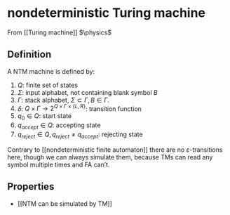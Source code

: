 # nondeterministic Turing machine
From [[Turing machine]]
$\physics$
## Definition
A NTM machine is defined by:
1. $Q$: finite set of states
2. $\Sigma$: input alphabet, not containing blank symbol $B$
3. $\Gamma$: stack alphabet, $\Sigma \subset \Gamma, B \in \Gamma$.
4. $\delta$: $Q \times \Gamma \to 2^{Q \times \Gamma \times \{ L, R \}}$: transition function
5. $q_{0} \in Q$: start state
6. $q_{accept} \in Q$: accepting state
7. $q_{reject} \in Q, q_{reject} \ne q_{accept}$: rejecting state

Contrary to [[nondeterministic finite automaton]] there are no $\varepsilon$-transitions here, though we can always simulate them, because TMs can read any symbol multiple times and FA can’t.

## Properties
- [[NTM can be simulated by TM]]